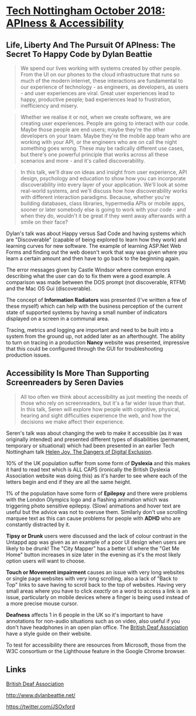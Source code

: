 # [Tech Nottingham October 2018: APIness & Accessibility](https://www.meetup.com/Tech-Nottingham/events/254754472/)

## 

## Life, Liberty And The Pursuit Of APIness: The Secret To Happy Code by Dylan Beattie

> We spend our lives working with systems created by other people. From the UI on our phones to the cloud infrastructure that runs so much of the modern internet, these interactions are fundamental to our experience of technology - as engineers, as developers, as users - and user experiences are viral. Great user experiences lead to happy, productive people; bad experiences lead to frustration, inefficiency and misery.

> Whether we realise it or not, when we create software, we are creating user experiences. People are going to interact with our code. Maybe those people are end users; maybe they're the other developers on your team. Maybe they're the mobile app team who are working with your API, or the engineers who are on call the night something goes wrong. These may be radically different use cases, but there's one powerful principle that works across all these scenarios and more - and it's called discoverability.

> In this talk, we'll draw on ideas and insight from user experience, API design, psychology and education to show how you can incorporate discoverability into every layer of your application. We'll look at some real-world systems, and we'll discuss how how discoverability works with different interaction paradigms. Because, whether you're building databases, class libraries, hypermedia APIs or mobile apps, sooner or later somebody else is going to work with your code - and when they do, wouldn't it be great if they went away afterwards with a smile on their face?

Dylan's talk was about Happy versus Sad Code and having systems which are "Discoverable" (capable of being explored to learn how they work) and learning curves for new software. The example of learning ASP.Net Web Forms and finding out the web doesn't work that way was given where you learn a certain amount and then have to go back to the beginning again.

The error messages given by Castle Windsor where common errors describing what the user can do to fix them were a good example. A comparison was made between the DOS prompt (not discoverable, RTFM) and the Mac OS Gui (discoverable).

The concept of **Information Radiators** was presented (I've written a few of these myself) which can help with the business perception of the current state of supported systems by having a small number of indicators displayed on a screen in a communal area.

Tracing, metrics and logging are important and need to be built into a system from the ground up, not added later as an afterthought. The ability to turn on tracing in a production **Nancy** website was presented, impressive that this could be configured through the GUI for troubleshooting production issues.

## Accessibility Is More Than Supporting Screenreaders by Seren Davies

> All too often we think about accessibility as just meeting the needs of those who rely on screenreaders, but it's a far wider issue than that. In this talk, Seren will explore how people with cognitive, physical, hearing and sight difficulties experience the web, and how the decisions we make affect their experience.

Seren's talk was about changing the web to make it accessible (as it was originally intended) and presented different types of disabilities (permanent, temporary or situational) which had been presented in an earlier Tech Nottingham talk [Helen Joy, The Dangers of Digital Exclusion](https://noti.st/helen/4UsZ6K/the-dangers-of-digital-exclusion).

10% of the UK population suffer from some form of **Dyslexia** and this makes it hard to read text which is ALL CAPS (ironically the British Dyslexia Association website was doing this) as it's harder to see where each of the letters begin and end if they are all the same height.

1% of the population have some form of **Epilepsy** and there were problems with the London Olympics logo and a flashing animation which was triggering photo sensitive epilepsy. (Slow) animations and hover text are useful but the advice was not to overuse them. Similarly don't use scrolling marquee text as this can cause problems for people with **ADHD** who are constantly distracted by it.

**Tipsy or Drunk** users were discussed and the lack of colour contrast in the Untappd app was given as an example of a poor UI design when users are likely to be drunk! The "City Mapper" has a better UI where the "Get Me Home" button increases in size later in the evening as it's the most likely option users will want to choose.

**Touch or Movement impairment** causes an issue with very long websites or single page websites with very long scrolling, also a lack of "Back to Top" links to save having to scroll back to the top of websites. Having very small areas where you have to click *exactly* on a word to access a link is an issue, particularly on mobile devices where a finger is being used instead of a more precise mouse cursor.

**Deafness** affects 1 in 6 people in the UK so it's important to have annotations for non-audio situations such as on video, also useful if you don't have headphones in an open plan office. The [British Deaf Association](https://bda.org.uk/) have a style guide on their website.

To test for accessibility there are resources from Microsoft, those from the W3C consortium or the Lighthouse feature in the Google Chrome browser.

## Links

[British Deaf Association](https://bda.org.uk/)

<http://www.dylanbeattie.net/>

<https://twitter.com/JSOxford>